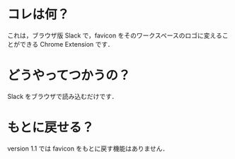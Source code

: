# コレは何？
これは，ブラウザ版 Slack で，favicon をそのワークスペースのロゴに変えることができる Chrome Extension です．

# どうやってつかうの？
Slack をブラウザで読み込むだけです．

# もとに戻せる？
version 1.1 では favicon をもとに戻す機能はありません．
